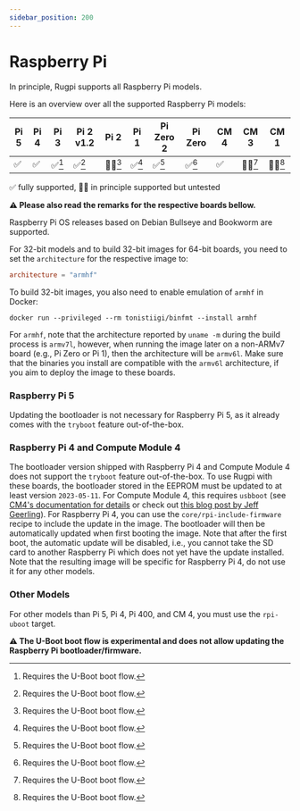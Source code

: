 ```yaml
---
sidebar_position: 200
---
```


# Raspberry Pi

In principle, Rugpi supports all Raspberry Pi models.

Here is an overview over all the supported Raspberry Pi models:

| Pi 5 | Pi 4 | Pi 3   | Pi 2 v1.2 | Pi 2  | Pi 1   | Pi Zero 2 | Pi Zero | CM 4 | CM 3  | CM 1   |
| ---- | ---- | ------ | --------- | ----- | ------ | --------- | ------- | ---- | ----- | ------ |
| ✅   | ✅   | ✅[^1]  | ✅[^1]    | 🤷‍♂️[^1] | ✅[^1] | ✅[^1]     | ✅[^1]  | ✅   | 🤷‍♂️[^1] | 🤷‍♂️[^1] |

✅ fully supported, 🤷‍♂️ in principle supported but untested

[^1]: Requires the U-Boot boot flow.

**⚠️ Please also read the remarks for the respective boards bellow.**

Raspberry Pi OS releases based on Debian Bullseye and Bookworm are supported.

For 32-bit models and to build 32-bit images for 64-bit boards, you need to set the `architecture` for the respective image to:
```toml
architecture = "armhf"
```

To build 32-bit images, you also need to enable emulation of `armhf` in Docker:
```shell
docker run --privileged --rm tonistiigi/binfmt --install armhf
```

For `armhf`, note that the architecture reported by `uname -m` during the build process is `armv7l`, however, when running the image later on a non-ARMv7 board (e.g., Pi Zero or Pi 1), then the architecture will be `armv6l`.
Make sure that the binaries you install are compatible with the `armv6l` architecture, if you aim to deploy the image to these boards.

### Raspberry Pi 5

Updating the bootloader is not necessary for Raspberry Pi 5, as it already comes with the `tryboot` feature out-of-the-box.

### Raspberry Pi 4 and Compute Module 4

The bootloader version shipped with Raspberry Pi 4 and Compute Module 4 does not support the `tryboot` feature out-of-the-box.
To use Rugpi with these boards, the bootloader stored in the EEPROM must be updated to at least version `2023-05-11`.
For Compute Module 4, this requires `usbboot` (see [CM4's documentation for details](https://www.raspberrypi.com/documentation/computers/compute-module.html#flashing-the-bootloader-eeprom-compute-module-4) or check out [this blog post by Jeff Geerling](https://www.jeffgeerling.com/blog/2022/how-update-raspberry-pi-compute-module-4-bootloader-eeprom)).
For Raspberry Pi 4, you can use the `core/rpi-include-firmware` recipe to include the update in the image.
The bootloader will then be automatically updated when first booting the image.
Note that after the first boot, the automatic update will be disabled, i.e., you cannot take the SD card to another Raspberry Pi which does not yet have the update installed.
Note that the resulting image will be specific for Raspberry Pi 4, do not use it for any other models.

### Other Models

For other models than Pi 5, Pi 4, Pi 400, and CM 4, you must use the `rpi-uboot` target.

**⚠️ The U-Boot boot flow is experimental and does not allow updating the Raspberry Pi bootloader/firmware.**

[^1]: To prevent the EEPROM from being updated on each boot.
